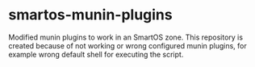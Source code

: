 # smartos-munin-plugins

Modified munin plugins to work in an SmartOS zone. This repository is created
because of not working or wrong configured munin plugins, for example wrong
default shell for executing the script.
